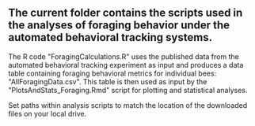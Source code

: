 ## The current folder contains the scripts used in the analyses of foraging behavior under the automated behavioral tracking systems.

The R code "ForagingCalculations.R" uses the published data from the automated behavioral tracking experiment as input and produces a data table containing foraging behavioral metrics for individual bees: "AllForagingData.csv". This table is then used as input by the "PlotsAndStats_Foraging.Rmd" script for plotting and statistical analyses. 

Set paths within analysis scripts to match the location of the downloaded files on your local drive.
